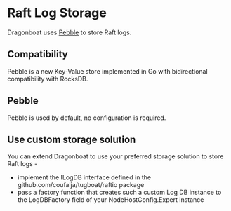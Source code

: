 # Raft Log Storage #

Dragonboat uses [Pebble](https://github.com/cockroachdb/pebble) to store Raft logs.

## Compatibility ##

Pebble is a new Key-Value store implemented in Go with bidirectional compatibility with RocksDB.

## Pebble ##

Pebble is used by default, no configuration is required.

## Use custom storage solution ##

You can extend Dragonboat to use your preferred storage solution to store Raft logs -

* implement the ILogDB interface defined in the github.com/coufalja/tugboat/raftio package
* pass a factory function that creates such a custom Log DB instance to the LogDBFactory field of your
  NodeHostConfig.Expert instance

